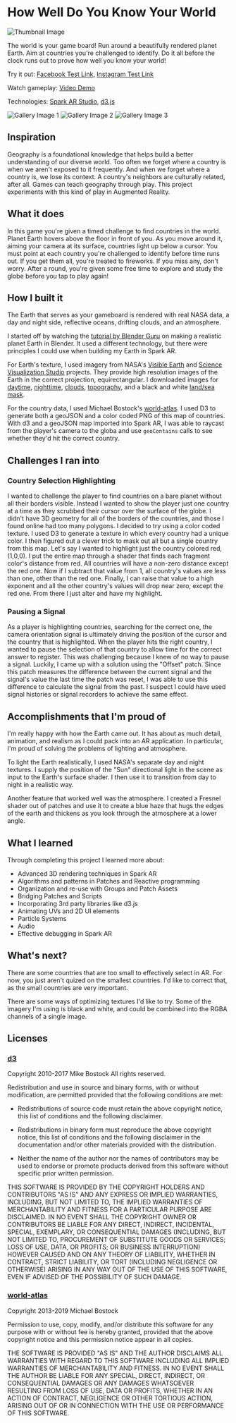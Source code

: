 # How Well Do You Know Your World

![Thumbnail Image](./readme/your-world-screenshot-thumbnail.jpg)

The world is your game board! Run around a beautifully rendered planet Earth. Aim at countries you're challenged to identify. Do it all before the clock runs out to prove how well you know your world!

Try it out: [Facebook Test Link](https://www.facebook.com/fbcameraeffects/testit/2883742358415652/MDNhMjI5NDBmYjY3Yzg3OTFmMTM0MmQ1NmE1NTI2N2M=/), [Instagram Test Link](https://www.instagram.com/ar/281024803243917/?ch=MWQ5ZDA5MTBkMGJjMGE1MzA5ZjNjY2RiZjU0MDEzMGU%3D)

Watch gameplay: [Video Demo](https://youtu.be/0jRid44iga8)

Technologies: [Spark AR Studio](https://sparkar.facebook.com/ar-studio/), [d3.js](https://d3js.org/)

![Gallery Image 1](./readme/your-world-screenshot-01.jpg)
![Gallery Image 2](./readme/your-world-screenshot-02.jpg)
![Gallery Image 3](./readme/your-world-screenshot-03.jpg)

## Inspiration

Geography is a foundational knowledge that helps build a better understanding of our diverse world. Too often we forget where a country is when we aren't exposed to it frequently. And when we forget where a country is, we lose its context. A country's neighbors are culturally related, after all. Games can teach geography through play. This project experiments with this kind of play in Augmented Reality.

## What it does

In this game you're given a timed challenge to find countries in the world. Planet Earth hovers above the floor in front of you. As you move around it, aiming your camera at its surface, countries light up below a cursor. You must point at each country you're challenged to identify before time runs out. If you get them all, you're treated to fireworks. If you miss any, don't worry. After a round, you're given some free time to explore and study the globe before you tap to play again!

## How I built it

The Earth that serves as your gameboard is rendered with real NASA data, a day and night side, reflective oceans, drifting clouds, and an atmosphere.

I started off by watching the [tutorial by Blender Guru](https://www.youtube.com/watch?v=9Q8PwcDzb8Y) on making a realistic planet Earth in Blender. It used a different technology, but there were principles I could use when building my Earth in Spark AR.

For Earth's texture, I used imagery from NASA's [Visible Earth](https://visibleearth.nasa.gov/) and [Science Visualization Studio](https://svs.gsfc.nasa.gov/index.html) projects. They provide high resolution images of the Earth in the correct projection, equirectangular. I downloaded images for [daytime](https://visibleearth.nasa.gov/collection/1484/blue-marble), [nighttime](https://visibleearth.nasa.gov/collection/1595/earth-at-night), [clouds](https://visibleearth.nasa.gov/images/57747/blue-marble-clouds), [topography](https://visibleearth.nasa.gov/images/73934/topography), and a black and white [land/sea mask](https://svs.gsfc.nasa.gov/3487).

For the country data, I used Michael Bostock's [world-atlas](https://github.com/topojson/world-atlas). I used D3 to generate both a geoJSON and a color coded PNG of this map of countries. With d3 and a geoJSON map imported into Spark AR, I was able to raycast from the player's camera to the globa and use `geoContains` calls to see whether they'd hit the correct country.

## Challenges I ran into

### Country Selection Highlighting

I wanted to challenge the player to find countries on a bare planet without all their borders visible. Instead I wanted to show the player just one country at a time as they scrubbed their cursor over the surface of the globe. I didn't have 3D geometry for all of the borders of the countries, and those I found online had too many polygons. I decided to try using a color coded texture. I used D3 to generate a texture in which every country had a unique color. I then figured out a clever trick to mask out all but a single country from this map. Let's say I wanted to highlight just the country colored red, (1,0,0). I put the entire map through a shader that finds each fragment color's distance from red. All countries will have a non-zero distance except the red one. Now if I subtract that value from 1, all country's values are less than one, other than the red one. Finally, I can raise that value to a high exponent and all the other country's values will drop near zero, except the red one. From there I just alter and have my highlight.

### Pausing a Signal

As a player is highlighting countries, searching for the correct one, the camera orientation signal is ultimately driving the position of the cursor and the country that is highlighted. When the player hits the right country, I wanted to pause the selection of that country to allow time for the correct answer to register. This was challenging because I knew of no way to pause a signal. Luckily, I came up with a solution using the "Offset" patch. Since this patch measures the difference between the current signal and the signal's value the last time the patch was reset, I was able to use this difference to calculate the signal from the past. I suspect I could have used signal histories or signal recorders to achieve the same effect.

## Accomplishments that I'm proud of

I'm really happy with how the Earth came out. It has about as much detail, animation, and realism as I could pack into an AR application. In particular, I'm proud of solving the problems of lighting and atmosphere.

To light the Earth realistically, I used NASA's separate day and night textures. I supply the position of the "Sun" directional light in the scene as input to the Earth's surface shader. I then use it to transition from day to night in a realistic way.

Another feature that worked well was the atmosphere. I created a Fresnel shader out of patches and use it to create a blue haze that hugs the edges of the earth and thickens as you look through the atmosphere at a lower angle.

## What I learned

Through completing this project I learned more about:

- Advanced 3D rendering techniques in Spark AR
- Algorithms and patterns in Patches and Reactive programming
- Organization and re-use with Groups and Patch Assets
- Bridging Patches and Scripts
- Incorporating 3rd party libraries like d3.js
- Animating UVs and 2D UI elements
- Particle Systems
- Audio
- Effective debugging in Spark AR

## What's next?

There are some countries that are too small to effectively select in AR. For now, you just aren't quized on the smallest countries. I'd like to correct that, as the small countries are very important.

There are some ways of optimizing textures I'd like to try. Some of the imagery I'm using is black and white, and could be combined into the RGBA channels of a single image.

## Licenses

### [d3](https://github.com/d3/d3)

Copyright 2010-2017 Mike Bostock
All rights reserved.

Redistribution and use in source and binary forms, with or without modification,
are permitted provided that the following conditions are met:

- Redistributions of source code must retain the above copyright notice, this
  list of conditions and the following disclaimer.

- Redistributions in binary form must reproduce the above copyright notice,
  this list of conditions and the following disclaimer in the documentation
  and/or other materials provided with the distribution.

- Neither the name of the author nor the names of contributors may be used to
  endorse or promote products derived from this software without specific prior
  written permission.

THIS SOFTWARE IS PROVIDED BY THE COPYRIGHT HOLDERS AND CONTRIBUTORS "AS IS" AND
ANY EXPRESS OR IMPLIED WARRANTIES, INCLUDING, BUT NOT LIMITED TO, THE IMPLIED
WARRANTIES OF MERCHANTABILITY AND FITNESS FOR A PARTICULAR PURPOSE ARE
DISCLAIMED. IN NO EVENT SHALL THE COPYRIGHT OWNER OR CONTRIBUTORS BE LIABLE FOR
ANY DIRECT, INDIRECT, INCIDENTAL, SPECIAL, EXEMPLARY, OR CONSEQUENTIAL DAMAGES
(INCLUDING, BUT NOT LIMITED TO, PROCUREMENT OF SUBSTITUTE GOODS OR SERVICES;
LOSS OF USE, DATA, OR PROFITS; OR BUSINESS INTERRUPTION) HOWEVER CAUSED AND ON
ANY THEORY OF LIABILITY, WHETHER IN CONTRACT, STRICT LIABILITY, OR TORT
(INCLUDING NEGLIGENCE OR OTHERWISE) ARISING IN ANY WAY OUT OF THE USE OF THIS
SOFTWARE, EVEN IF ADVISED OF THE POSSIBILITY OF SUCH DAMAGE.

### [world-atlas](https://github.com/topojson/world-atlas)

Copyright 2013-2019 Michael Bostock

Permission to use, copy, modify, and/or distribute this software for any purpose
with or without fee is hereby granted, provided that the above copyright notice
and this permission notice appear in all copies.

THE SOFTWARE IS PROVIDED "AS IS" AND THE AUTHOR DISCLAIMS ALL WARRANTIES WITH
REGARD TO THIS SOFTWARE INCLUDING ALL IMPLIED WARRANTIES OF MERCHANTABILITY AND
FITNESS. IN NO EVENT SHALL THE AUTHOR BE LIABLE FOR ANY SPECIAL, DIRECT,
INDIRECT, OR CONSEQUENTIAL DAMAGES OR ANY DAMAGES WHATSOEVER RESULTING FROM LOSS
OF USE, DATA OR PROFITS, WHETHER IN AN ACTION OF CONTRACT, NEGLIGENCE OR OTHER
TORTIOUS ACTION, ARISING OUT OF OR IN CONNECTION WITH THE USE OR PERFORMANCE OF
THIS SOFTWARE.
